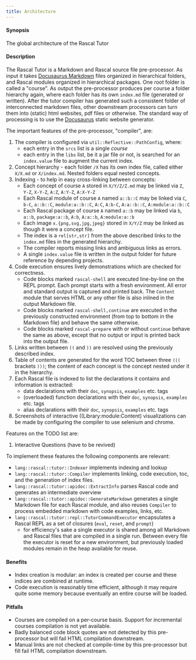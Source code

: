 ```yaml
---
title: Architecture
---
```


#### Synopsis

The global architecture of the Rascal Tutor

#### Description

The Rascal Tutor is a Markdown and Rascal source file pre-processor. As input it takes [Docusaurus Markdown](https://docusaurus.io/docs/markdown-features/) files organized in hierarchical folders, and Rascal modules organized in hierarchical packages. One root folder is called a "course". As output the pre-processor produces per course 
a folder hierarchy again, where each folder has its own `index.md` file (generated or written). After the tutor
compiler has generated such a consistent folder of interconnected markdown files, other downstream processors can turn them into (static) html websites, pdf files or otherwise. The standard way of processing is to use the [Docusaurus](https://docusaurus.io) static website generator.

The important features of the pre-processor, "compiler", are:

1. The compiler is configured via `util::Reflective::PathConfig`, where:
   * each entry in the `srcs` list is a single _course_
   * each entry in the `libs` list, be it a jar file or not, is searched for an `index.value` file to augment the current index. 
1. Concept hierarchy - each folder `/X` has its own index file, called either `X/X.md` or `X/index.md`. Nested folders equal nested concepts.
1. Indexing - to help in easy cross-linking between concepts:
   * Each concept of course `A` stored in `X/Y/Z/Z.md` may be linked via `Z`, `Y-Z`, `X-Y-Z`, `A:Z`, `A:Y-Z`, `A:X-Y-Z`
   * Each Rascal module of course `A` named `a::b::C` may be linked via `C`, `b-C`, `a::b::C`, `module:a::b::C`, `A:C`, `A:b-C`, `A:a::b::C`, `A:module:a::b::C`
   * Each Rascal package of course `A` named `a::b` may be linked via `b`, `a::b`, `package:a::b`, `A:b`, `A:a::b`, `A:module:a::b`
   * Each image `x.{png,svg,jpg,jpeg}` stored in `X/Y/Z` may be linked as though it were a concept file.
   * The index is a `rel[str,str]` from the above described links to the `index.md` files in the generated hierarchy.
   * The compiler reports missing links and ambiguous links as errors.
   * A single `index.value` file is written in the output folder for future reference by depending projects.
1. Code execution ensures lively demonstrations which are checked for correctness. 
   * Code blocks marked `rascal-shell` are executed line-by-line on the REPL prompt. Each prompt starts with a fresh environment. All error and standard output is captured and printed back. The `Content` module that serves HTML or any other file is also inlined in the output Markdown file.
   * Code blocks marked `rascal-shell,continue` are executed in the previously constructed environment (from top to bottom in the Markdown file) and behave the same otherwise.
   * Code blocks marked `rascal-prepare` with or without `continue` behave the same as above, except that no output or input is printed back into the output file.
1. Links written between `((` and `))` are resolved using the previously described index. 
1. Table of contents are generated for the word TOC between three `(((` brackets `)))`; the content of each concept is the concept nested under it in the hierarchy.
1. Each Rascal file is indexed to list the declarations it contains and information is extracted:
   * data declarations with their `doc`, `synopsis`, `examples` etc. tags
   * (overloaded) function declarations with their `doc`, `synopsis`, `examples` etc. tags
   * alias declarations with their `doc`, `synopsis`, `examples` etc. tags
1. Screenshots of interactive ((Library:module:Content) visualizations can be made by configuring the compiler to use selenium and chrome.

Features on the TODO list are:
1. Interactive Questions (have to be revived)


To implement these features the following components are relevant:
* `lang::rascal::tutor::Indexer` implements indexing and lookup
* `lang::rascal::tutor::Compiler` implements linking, code execution, toc, and the generation of index files.
* `lang::rascal::tutor::apidoc::ExtractInfo` parses Rascal code and generates an intermediate overview
* `lang::rascal::tutor::apidoc::GenerateMarkdown` generates a single Markdown file for each Rascal module, and also reuses `Compiler` to process embedded markdown with code examples, links, etc.
* `lang::rascal::tutor::repl::TutorCommandExecutor` encapsulates a Rascal REPL as a set of closures (`eval`, `reset`, and `prompt`) 
   * for efficiency's sake a single executor is shared among all Markdown and Rascal files that are compiled in a single run. Between every file the executor is reset for a new environment, but previously loaded modules remain in the heap available for reuse. 

#### Benefits

* Index creation is modular: an index is created per course and these indices are combined at runtime.
* Code execution is reasonably time efficient, although it may require quite some memory because eventually an entire course will be loaded.

#### Pitfalls

* Courses are compiled on a per-course basis. Support for incremental courses compilation is not yet available.
* Badly balanced code block quotes are not detected by this pre-processor but will fail HTML compilation downstream.
* Manual links are not checked at compile-time by this pre-processor but fill fail HTML compilation downstream.
